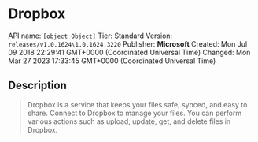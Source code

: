 # Dropbox
API name: `[object Object]`
Tier: Standard
Version: `releases/v1.0.1624\1.0.1624.3220`
Publisher: **Microsoft**
Created: Mon Jul 09 2018 22:29:41 GMT+0000 (Coordinated Universal Time)
Changed: Mon Mar 27 2023 17:33:45 GMT+0000 (Coordinated Universal Time)

## Description
> Dropbox is a service that keeps your files safe, synced, and easy to share. Connect to Dropbox to manage your files. You can perform various actions such as upload, update, get, and delete files in Dropbox.
